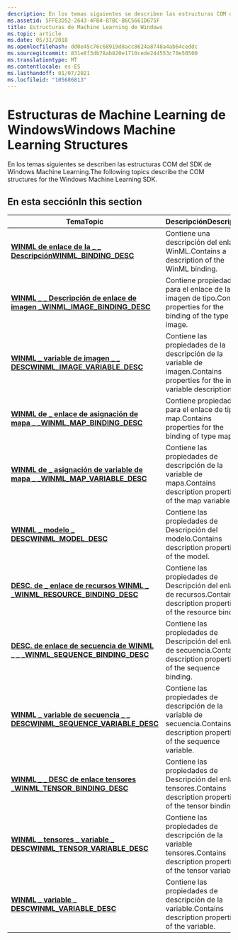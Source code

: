 ```yaml
---
description: En los temas siguientes se describen las estructuras COM del SDK de Windows Machine Learning.
ms.assetid: 5FFE3D52-2643-4FB4-B7BC-B6C5661D675F
title: Estructuras de Machine Learning de Windows
ms.topic: article
ms.date: 05/31/2018
ms.openlocfilehash: dd0e45c76c68919d8acc8624a8748a4ab64ceddc
ms.sourcegitcommit: 831e8f3db78ab820e1710cede244553c70e50500
ms.translationtype: MT
ms.contentlocale: es-ES
ms.lasthandoff: 01/07/2021
ms.locfileid: "105686813"
---
```

# <a name="windows-machine-learning-structures"></a><span data-ttu-id="e768e-103">Estructuras de Machine Learning de Windows</span><span class="sxs-lookup"><span data-stu-id="e768e-103">Windows Machine Learning Structures</span></span>

<span data-ttu-id="e768e-104">En los temas siguientes se describen las estructuras COM del SDK de Windows Machine Learning.</span><span class="sxs-lookup"><span data-stu-id="e768e-104">The following topics describe the COM structures for the Windows Machine Learning SDK.</span></span>

## <a name="in-this-section"></a><span data-ttu-id="e768e-105">En esta sección</span><span class="sxs-lookup"><span data-stu-id="e768e-105">In this section</span></span>



| <span data-ttu-id="e768e-106">Tema</span><span class="sxs-lookup"><span data-stu-id="e768e-106">Topic</span></span>                                                                                          | <span data-ttu-id="e768e-107">Descripción</span><span class="sxs-lookup"><span data-stu-id="e768e-107">Description</span></span>                                                          |
|------------------------------------------------------------------------------------------------|----------------------------------------------------------------------|
| [<span data-ttu-id="e768e-108">**WINML de enlace de la \_ \_ Descripción**</span><span class="sxs-lookup"><span data-stu-id="e768e-108">**WINML\_BINDING\_DESC**</span></span>](/windows/win32/api/winml/ns-winml-winml_binding_desc)<br/>                      | <span data-ttu-id="e768e-109">Contiene una descripción del enlace WinML.</span><span class="sxs-lookup"><span data-stu-id="e768e-109">Contains a description of the WinML binding.</span></span><br/>              |
| [<span data-ttu-id="e768e-110">**WINML \_ \_ Descripción de enlace de imagen \_**</span><span class="sxs-lookup"><span data-stu-id="e768e-110">**WINML\_IMAGE\_BINDING\_DESC**</span></span>](/windows/win32/api/winml/ns-winml-winml_image_binding_desc)<br/>         | <span data-ttu-id="e768e-111">Contiene propiedades para el enlace de la imagen de tipo.</span><span class="sxs-lookup"><span data-stu-id="e768e-111">Contains properties for the binding of the type image.</span></span><br/>    |
| [<span data-ttu-id="e768e-112">**WINML \_ variable de imagen \_ \_ DESC**</span><span class="sxs-lookup"><span data-stu-id="e768e-112">**WINML\_IMAGE\_VARIABLE\_DESC**</span></span>](/windows/win32/api/winml/ns-winml-winml_image_variable_desc)<br/>       | <span data-ttu-id="e768e-113">Contiene las propiedades de la descripción de la variable de imagen.</span><span class="sxs-lookup"><span data-stu-id="e768e-113">Contains properties for the image variable description.</span></span><br/>   |
| [<span data-ttu-id="e768e-114">**WINML de \_ enlace de asignación de mapa \_ \_**</span><span class="sxs-lookup"><span data-stu-id="e768e-114">**WINML\_MAP\_BINDING\_DESC**</span></span>](/windows/win32/api/winml/ns-winml-winml_map_binding_desc)<br/>             | <span data-ttu-id="e768e-115">Contiene propiedades para el enlace de tipo map.</span><span class="sxs-lookup"><span data-stu-id="e768e-115">Contains properties for the binding of type map.</span></span><br/>          |
| [<span data-ttu-id="e768e-116">**WINML de \_ asignación de variable de mapa \_ \_**</span><span class="sxs-lookup"><span data-stu-id="e768e-116">**WINML\_MAP\_VARIABLE\_DESC**</span></span>](/windows/win32/api/winml/ns-winml-winml_map_variable_desc)<br/>           | <span data-ttu-id="e768e-117">Contiene las propiedades de descripción de la variable de mapa.</span><span class="sxs-lookup"><span data-stu-id="e768e-117">Contains description properties of the map variable.</span></span><br/>      |
| [<span data-ttu-id="e768e-118">**WINML \_ modelo \_ DESC**</span><span class="sxs-lookup"><span data-stu-id="e768e-118">**WINML\_MODEL\_DESC**</span></span>](/windows/win32/api/winml/ns-winml-winml_model_desc)<br/>                          | <span data-ttu-id="e768e-119">Contiene las propiedades de Descripción del modelo.</span><span class="sxs-lookup"><span data-stu-id="e768e-119">Contains description properties of the model.</span></span><br/>             |
| [<span data-ttu-id="e768e-120">**DESC. de \_ enlace de recursos WINML \_ \_**</span><span class="sxs-lookup"><span data-stu-id="e768e-120">**WINML\_RESOURCE\_BINDING\_DESC**</span></span>](/windows/win32/api/winml/ns-winml-winml_resource_binding_desc)<br/>   | <span data-ttu-id="e768e-121">Contiene las propiedades de Descripción del enlace de recursos.</span><span class="sxs-lookup"><span data-stu-id="e768e-121">Contains description properties of the resource binding.</span></span><br/>  |
| [<span data-ttu-id="e768e-122">**DESC. de enlace de secuencia de WINML \_ \_ \_**</span><span class="sxs-lookup"><span data-stu-id="e768e-122">**WINML\_SEQUENCE\_BINDING\_DESC**</span></span>](/windows/win32/api/winml/ns-winml-winml_sequence_binding_desc)<br/>   | <span data-ttu-id="e768e-123">Contiene las propiedades de Descripción del enlace de secuencia.</span><span class="sxs-lookup"><span data-stu-id="e768e-123">Contains description properties of the sequence binding.</span></span><br/>  |
| [<span data-ttu-id="e768e-124">**WINML \_ variable de secuencia \_ \_ DESC**</span><span class="sxs-lookup"><span data-stu-id="e768e-124">**WINML\_SEQUENCE\_VARIABLE\_DESC**</span></span>](/windows/win32/api/winml/ns-winml-winml_sequence_variable_desc)<br/> | <span data-ttu-id="e768e-125">Contiene las propiedades de descripción de la variable de secuencia.</span><span class="sxs-lookup"><span data-stu-id="e768e-125">Contains description properties of the sequence variable.</span></span><br/> |
| [<span data-ttu-id="e768e-126">**WINML \_ \_ DESC de enlace tensores \_**</span><span class="sxs-lookup"><span data-stu-id="e768e-126">**WINML\_TENSOR\_BINDING\_DESC**</span></span>](/windows/win32/api/winml/ns-winml-winml_tensor_binding_desc)<br/>       | <span data-ttu-id="e768e-127">Contiene las propiedades de Descripción del enlace tensores.</span><span class="sxs-lookup"><span data-stu-id="e768e-127">Contains description properties of the tensor binding.</span></span><br/>    |
| [<span data-ttu-id="e768e-128">**WINML \_ tensores \_ variable \_ DESC**</span><span class="sxs-lookup"><span data-stu-id="e768e-128">**WINML\_TENSOR\_VARIABLE\_DESC**</span></span>](/windows/win32/api/winml/ns-winml-winml_tensor_variable_desc)<br/>     | <span data-ttu-id="e768e-129">Contiene las propiedades de descripción de la variable tensores.</span><span class="sxs-lookup"><span data-stu-id="e768e-129">Contains description properties of the tensor variable.</span></span><br/>   |
| [<span data-ttu-id="e768e-130">**WINML \_ variable \_ DESC**</span><span class="sxs-lookup"><span data-stu-id="e768e-130">**WINML\_VARIABLE\_DESC**</span></span>](/windows/win32/api/winml/ns-winml-winml_variable_desc)<br/>                    | <span data-ttu-id="e768e-131">Contiene las propiedades de descripción de la variable.</span><span class="sxs-lookup"><span data-stu-id="e768e-131">Contains description properties of the variable.</span></span><br/>          |



 

 

 
